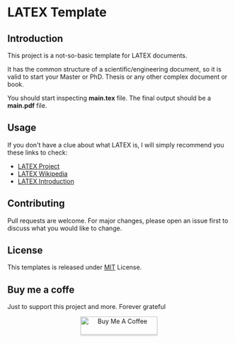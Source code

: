 # LATEX Template

## Introduction

This project is a not-so-basic template for LATEX documents.

It has the common structure of a scientific/engineering document, so it is valid to start your Master or PhD. Thesis or any other complex document or book.

You should start inspecting **main.tex** file.  The final output should be a **main.pdf** file.


## Usage

If you don't have a clue about what LATEX is, I will simply recommend you these links to check:

* [LATEX Project](https://www.latex-project.org/)
* [LATEX Wikipedia](https://en.wikipedia.org/wiki/LaTeX)
* [LATEX Introduction](https://es.overleaf.com/learn/latex/Learn_LaTeX_in_30_minutes)


## Contributing
Pull requests are welcome. For major changes, please open an issue first to discuss what you would like to change.


## License
This templates is released under [MIT](https://choosealicense.com/licenses/mit/) License.

## Buy me a coffe

Just to support this project and more.  Forever grateful

<center>
<a href="https://www.buymeacoffee.com/DaniTeleco" target="_blank"><img src="https://www.buymeacoffee.com/assets/img/custom_images/orange_img.png" alt="Buy Me A Coffee" style="height: 41px !important;width: 174px !important;box-shadow: 0px 3px 2px 0px rgba(190, 190, 190, 0.5) !important;-webkit-box-shadow: 0px 3px 2px 0px rgba(190, 190, 190, 0.5) !important;" ></a>
</center>
